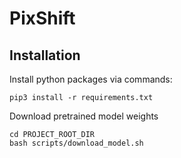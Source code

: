 # PixShift


## Installation

Install python packages via commands:
```
pip3 install -r requirements.txt
```
Download pretrained model weights
```
cd PROJECT_ROOT_DIR
bash scripts/download_model.sh